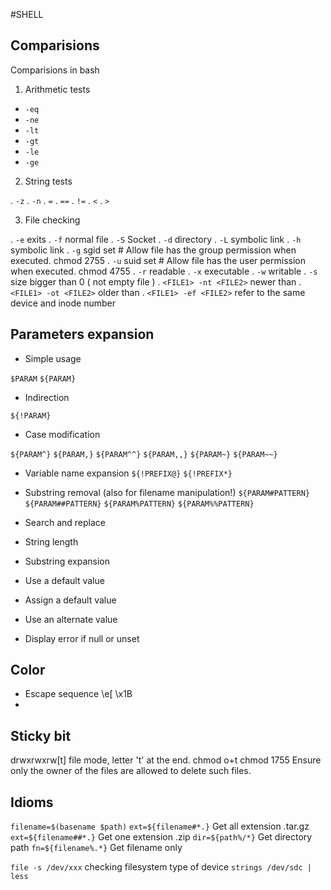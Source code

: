 #SHELL

## Comparisions
Comparisions in bash

1. Arithmetic tests
    
- `-eq`
- `-ne`
- `-lt`
- `-gt`
- `-le`
- `-ge`
       
2. String tests
   
. `-z`
. `-n`
. `=`
. `==`
. `!=`
. `<` 
. `>` 
       
3. File checking
   
. `-e` exits
. `-f` normal file
. `-S` Socket
. `-d` directory
. `-L` symbolic link
. `-h` symbolic link
. `-g` sgid set # Allow file has the group permission when executed. chmod 2755 <file>
. `-u` suid set # Allow file has the user permission when executed. chmod 4755 <file>
. `-r` readable
. `-x` executable
. `-w` writable
. `-s` size bigger than 0 ( not empty file )
. `<FILE1> -nt <FILE2>` newer than
. `<FILE1> -ot <FILE2>` older than
. `<FILE1> -ef <FILE2>` refer to the same device and inode number
        
## Parameters expansion         

- Simple usage

`$PARAM`
`${PARAM}`
 
- Indirection 

`${!PARAM}` 
    
- Case modification

`${PARAM^}`
`${PARAM,}`
`${PARAM^^}`
`${PARAM,,}`
`${PARAM~}`
`${PARAM~~}`
    
- Variable name expansion
`${!PREFIX@}`
`${!PREFIX*}`
    
- Substring removal (also for filename manipulation!)
`${PARAM#PATTERN}`
`${PARAM##PATTERN}`
`${PARAM%PATTERN}`
`${PARAM%%PATTERN}`
   
- Search and replace
- String length
- Substring expansion
- Use a default value
- Assign a default value
- Use an alternate value
- Display error if null or unset
	 
##  Color 
* Escape sequence \e[  \x1B
* 
## Sticky bit 
drwxrwxrw[t] file mode, letter 't' at the end.
chmod o+t <file>
chmod 1755 <file>
Ensure only the owner of the files are allowed to delete such files.

## Idioms

`filename=$(basename $path)`
`ext=${filename#*.}` Get all extension .tar.gz
`ext=${filename##*.}` Get one extension .zip 
`dir=${path%/*}` Get directory path
`fn=${filename%.*}` Get filename only
    
    
`file -s /dev/xxx` checking filesystem type of device
`strings /dev/sdc | less`
